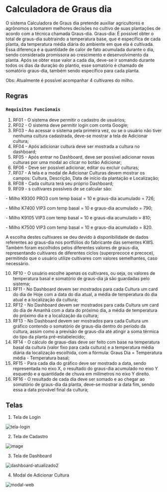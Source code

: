 # Calculadora de Graus dia
O sistema Calculadora de Graus dia pretende auxiliar agricultores e agrônomos a tomarem melhores decisões no cultivo de suas plantações de acordo com a técnica chamada Graus-dia.
Graus-dia: É possível obter o total de graus-dia subtraindo a temperatura base, que é específica de cada planta, da temperatura média diária do ambiente em que ela é cultivada. Essa diferença é a quantidade de calor de fato acumulada durante o dia, sendo considerada promissora ao crescimento e desenvolvimento
da planta. Após se obter esse valor a cada dia, deve-se ir somando durante todos os dias da duração do plantio, esse somatório é chamado de somatório graus-dia, também sendo específico para cada planta.

Obs: Atualmente é possível acompanhar 4 cultivares do milho.

## Regras

### `Requisitos Funcionais`

1. RF01 - O sistema deve permitir o cadastro de usuários;
2. RF02 - O sistema deve permitir login com conta Google;
3. RF03 - Ao acessar o sistema pela primeira vez, ou se o usuário não tiver nenhuma
cultura cadastrada, deve-se mostrar a tela de Adicionar cultura;
4. RF04 - Após adicionar cultura deve ser mostrada a cultura no dashboard;
5. RF05 - Após entrar no Dashboard, deve ser possível adicionar novas culturas por
uma modal ao clicar no botão Adicionar;
6. RF06 - Deve ser possível adicionar, editar ou excluir culturas;
7. RF07 - A tela e a modal de Adicionar Culturas devem mostrar os campos: Cultura, Descrição, Data de início da plantação e Localização;
8. RF08 - Cada cultura terá seu próprio Dashboard;
9. RF09 - s cultivares possíveis de se calcular são:

  <p> - Milho K9300 PRO3 com temp basal = 10 e graus-dia acumulado = 726;</p>
  <p> - Milho K7400 VIP3 com temp basal = 10 e graus-dia acumulado = 790;</p>
  <p> - Milho K9105 VIP3 com temp basal = 10 e graus-dia acumulado = 810;</p>
  <p> - Milho K7500 VIP3 com temp basal = 10 e graus-dia acumulado = 820.</p>

A escolha destes cultivares se deu devido à disponibilidade de dados referentes
ao graus-dia nos portfólios do fabricante das sementes KWS. Também foram escolhidos pelos diferentes valores de graus-dia, representando cultivares de diferentes ciclos (superprecoce e precoce), permitindo que o usuário utilize cultivares com valores semelhantes, caso necessário.

10. RF10 - O usuário escolhe apenas os cultivares, ou seja, os valores de temperatura
basal e somatório de graus-dia já são guardadas pelo sistema;
11. RF11 - No Dashboard devem ser mostrados para cada Cultura um card do dia de Hoje com a data do dia atual, a média de temperatura do dia atual e a localização da cultura;
12. RF12 - No Dashboard devem ser mostrados para cada Cultura um card do dia de Amanhã com a data do próximo dia, a média de temperatura do próximo dia e a localização da cultura;
13. RF13 - No Dashboard devem ser mostrados para cada Cultura um gráfico contendo o somatório de graus-dia dentro do período da cultura, assim como a previsão de graus-dia até atingir a soma térmica do tipo da planta pré-estabelecido;
14. RF14 - O cálculo de graus-dias deve ser feito com base na temperatura basal da cultura (valor fixo para cada cultura) e a temperatura média diária da localização escolhida, com a fórmula: Graus Dia = Temperatura média - Temperatura basal;
15. RF15 - Para cada dia do gráfico deve ser mostrado a data, sendo representada no eixo X, o resultado do graus-dia acumulado no eixo Y esquerdo e a quantidade de chuva em milímetros no eixo Y direito.
16. RF16 - O resultado de cada dia deve ser somado e ao chegar ao somatório de graus-dia da planta, deve-se mostrar a data fim, sendo essa a data provável final da cultura;


## Telas
1. Tela de Login


![tela-login](https://user-images.githubusercontent.com/30840149/159804554-0b65c823-e334-42de-a30d-3055acad0c53.png)

2. Tela de Cadastro


![image](https://user-images.githubusercontent.com/30840149/155749840-588221ca-85aa-4ccc-b57d-9bfb15f63be3.png)

3. Tela de Dashboard


![dashboard-atualizado2](https://user-images.githubusercontent.com/30840149/159804711-09620082-3138-439e-be87-2816ed5678eb.png)

4. Modal de Adicionar Cultura

![modal-web](https://user-images.githubusercontent.com/30840149/159804852-05cbc6c8-491a-4fd1-98a5-37c5089c0f2e.png)


